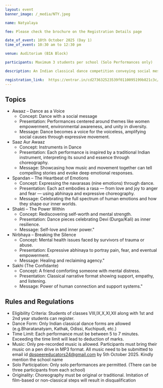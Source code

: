 ```yaml
---
layout: event
banner_image: /_media/NTY.jpeg

name: Natyalaya

fee: Please check the brochure on the Registration Details page

date_of_event: 10th October 2025 (Day 1)
time_of_event: 10:30 am to 12:30 pm

venue: Auditorium (BIA Block)

participants: Maximum 3 students per school (Solo Performances only)

description: An Indian classical dance competition conveying social messages and emotional narratives—ranging from empowerment to trauma recovery, through traditional abhinaya, choreography, and musicality.

registration_link:  https://entrar.in/cd273632523539f0110095199b821c3c/onlineRegistrationConclave/3
---
```


## Topics
- Awaaz – Dance as a Voice
    - Concept: Dance with a social message
    - Presentation: Performances centered around themes like women empowerment, environmental awareness, and unity in diversity.
    - Message: Dance becomes a voice for the voiceless, amplifying social causes through expressive movement.
- Saaz Aur Awaaz
    - Concept: Instruments in Dance
    - Presentation: Each performance is inspired by a traditional Indian instrument, interpreting its sound and essence through choreography.
    - Message: Showcasing how music and movement together can tell compelling stories and evoke deep emotional responses.
- Spandan – The Heartbeat of Emotions
    - Concept: Expressing the navarasas (nine emotions) through dance.
    - Presentation: Each act embodies a rasa — from love and joy to anger and fear — using abhinaya and expressive choreography.
    - Message: Celebrating the full spectrum of human emotions and how they shape our inner worlds.
- Shakti – The Power Within
    - Concept: Rediscovering self-worth and mental strength.
    - Presentation: Dance pieces celebrating Devi (Durga/Kali) as inner resilience.
    - Message: Self-love and inner power."
- Nirbhaya – Breaking the Silence
    - Concept: Mental health issues faced by survivors of trauma or abuse.
    - Presentation: Expressive abhinaya to portray pain, fear, and eventual empowerment.
    - Message: Healing and reclaiming agency."
- Sakhi (The Confidante)
    - Concept: A friend comforting someone with mental distress.
    - Presentation: Classical narrative format showing support, empathy, and listening.
    - Message: Power of human connection and support systems."


## Rules and Regulations
- Eligibility Criteria: Students of classes VIII,IX,X,XI,XII along with 1st and 2nd year students can register.
- Dance Form: Only Indian classical dance forms are allowed (e.g.Bharatanatyam, Kathak, Odissi, Kuchipudi, etc.)
- Time Limit: Each performance must be between 5 to 7 minutes. Exceeding the time limit will lead to deduction of marks.
- Music: Only pre-recorded music is allowed. Participants must bring their music on a pen drive in MP3 format. All music need to be submitted to email id dpspeereducators24@gmail.com by 5th October 2025. Kindly mention the school name
- Solo Participation: Only solo performances are permitted. (There can be three participants from each school)
- Originality: Choreography must be original or traditional. Imitation of film-based or non-classical steps will result in disqualification